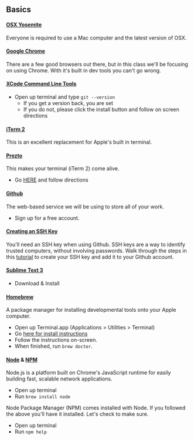## Basics

#### [OSX Yosemite](https://www.apple.com/osx/)

Everyone is required to use a Mac computer and the latest version of OSX.

#### [Google Chrome](https://www.google.com/intl/en/chrome/browser/)

There are a few good browsers out there, but in this class we'll be focusing on using Chrome. With it's built in dev tools you can't go wrong.

#### [XCode Command Line Tools](https://developer.apple.com/xcode/)

* Open up terminal and type `git --version`
  * If you get a version back, you are set
  * If you do not, please click the install button and follow on screen directions

#### [iTerm 2](http://www.iterm2.com/)

This is an excellent replacement for Apple's built in terminal.

#### [Prezto](https://github.com/sorin-ionescu/prezto)

This makes your terminal (iTerm 2) come alive.

* Go [HERE](https://github.com/sorin-ionescu/prezto#installation) and follow directions

#### [Github](http://github.com)

The web-based service we will be using to store all of your work.

* Sign up for a free account.

#### [Creating an SSH Key](https://help.github.com/articles/generating-ssh-keys)

You'll need an SSH key when using Github. SSH keys are a way to identify trusted computers, without involving passwords. Walk through the steps in this [tutorial](https://help.github.com/articles/generating-ssh-keys) to create your SSH key and add it to your Github account.

#### [Sublime Text 3](http://www.sublimetext.com/3)

* Download & Install

#### [Homebrew](http://brew.sh/)

A package manager for installing developmental tools onto your Apple computer.

* Open up Terminal.app (Applications > Utilities > Terminal)
* Go [here for install instructions](http://brew.sh/)
* Follow the instructions on-screen.
* When finished, run `brew doctor`.

#### [Node](http://nodejs.org/) & [NPM](https://www.npmjs.org/)

Node.js is a platform built on Chrome's JavaScript runtime for easily building fast, scalable network applications.

* Open up terminal
* Run `brew install node`

Node Package Manager (NPM) comes installed with Node. If you followed the above you'll have it installed. Let's check to make sure.

* Open up terminal
* Run `npm help`

